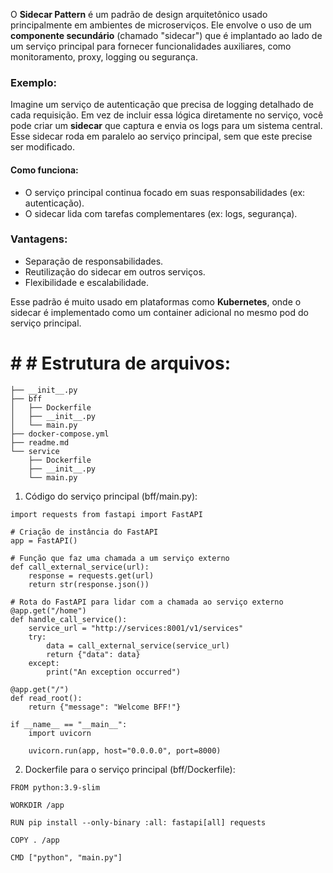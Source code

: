 O **Sidecar Pattern** é um padrão de design arquitetônico usado principalmente em ambientes de microserviços. Ele envolve o uso de um **componente secundário** (chamado "sidecar") que é implantado ao lado de um serviço principal para fornecer funcionalidades auxiliares, como monitoramento, proxy, logging ou segurança.

### Exemplo:
Imagine um serviço de autenticação que precisa de logging detalhado de cada requisição. Em vez de incluir essa lógica diretamente no serviço, você pode criar um **sidecar** que captura e envia os logs para um sistema central. Esse sidecar roda em paralelo ao serviço principal, sem que este precise ser modificado.

#### Como funciona:
- O serviço principal continua focado em suas responsabilidades (ex: autenticação).
- O sidecar lida com tarefas complementares (ex: logs, segurança).

### Vantagens:
- Separação de responsabilidades.
- Reutilização do sidecar em outros serviços.
- Flexibilidade e escalabilidade.

Esse padrão é muito usado em plataformas como **Kubernetes**, onde o sidecar é implementado como um container adicional no mesmo pod do serviço principal.

# # # Estrutura de arquivos:
````.
├── __init__.py
├── bff
│   ├── Dockerfile
│   ├── __init__.py
│   └── main.py
├── docker-compose.yml
├── readme.md
└── service
    ├── Dockerfile
    ├── __init__.py
    └── main.py

````
1. Código do serviço principal (bff/main.py):
````
import requests from fastapi import FastAPI

# Criação de instância do FastAPI
app = FastAPI()

# Função que faz uma chamada a um serviço externo
def call_external_service(url):
    response = requests.get(url)
    return str(response.json())

# Rota do FastAPI para lidar com a chamada ao serviço externo
@app.get("/home")
def handle_call_service():
    service_url = "http://services:8001/v1/services"
    try:
        data = call_external_service(service_url)
        return {"data": data}
    except:
        print("An exception occurred")

@app.get("/")
def read_root():
    return {"message": "Welcome BFF!"}

if __name__ == "__main__":
    import uvicorn

    uvicorn.run(app, host="0.0.0.0", port=8000)
````
2. Dockerfile para o serviço principal (bff/Dockerfile):
````
FROM python:3.9-slim

WORKDIR /app

RUN pip install --only-binary :all: fastapi[all] requests

COPY . /app

CMD ["python", "main.py"]
````
